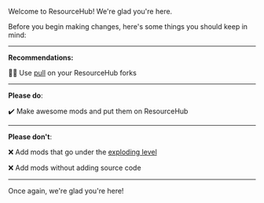 Welcome to ResourceHub! We're glad you're here.

Before you begin making changes, here's some things you should keep in mind:

---

**Recommendations:**

💁‍♂️ Use [pull](https://github.com/wei/pull) on your ResourceHub forks

---

**Please do**:

✔️ Make awesome mods and put them on ResourceHub

---

**Please don't**:

❌ Add mods that go under the [exploding level](https://github.com/DesktopGooseUnofficial/ResourceHub/blob/master/info/ContentRatings.md#-exploding-level)

❌ Add mods without adding source code

---

Once again, we're glad you're here!
